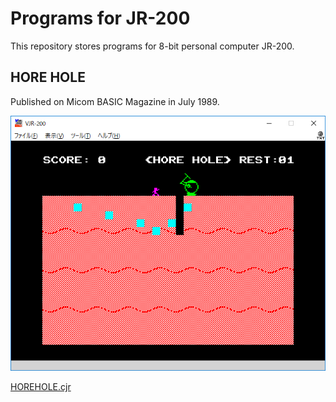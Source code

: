 # Programs for JR-200

This repository stores programs for 8-bit personal computer JR-200.

## HORE HOLE

Published on Micom BASIC Magazine in July 1989.

![HORE HOLE main](image/HOREHOLE.png)

[HOREHOLE.cjr](HOREHOLE.cjr)
